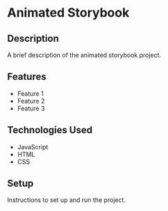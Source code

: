# Animated Storybook

## Description

A brief description of the animated storybook project.

## Features

- Feature 1
- Feature 2
- Feature 3

## Technologies Used

- JavaScript
- HTML
- CSS

## Setup

Instructions to set up and run the project.
